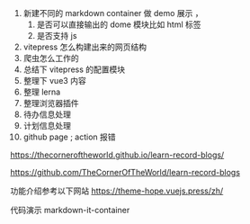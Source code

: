 1. 新建不同的 markdown container 做 demo 展示 ，
   1. 是否可以直接输出的 dome 模块比如 html 标签
   2. 是否支持 js
2. vitepress 怎么构建出来的网页结构
3. 爬虫怎么工作的
4. 总结下 vitepress 的配置模块
5. 整理下 vue3 内容
6. 整理 lerna
7. 整理浏览器插件
8. 待办信息处理
9. 计划信息处理
10. github page ; action 报错

https://thecorneroftheworld.github.io/learn-record-blogs/

https://github.com/TheCornerOfTheWorld/learn-record-blogs

功能介绍参考以下网站
https://theme-hope.vuejs.press/zh/

代码演示 markdown-it-container
